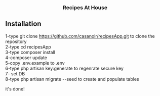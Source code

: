 <h3 align="center">Recipes At House</h3>

## Installation

1-type git clone https://github.com/casanoir/recipesApp.git to clone the repository
<br>2-type cd recipesApp
<br>3-type composer install
<br>4-composer update
<br>5-copy .env.example to .env
<br>6-type php artisan key:generate to regenrate secure key
<br>7- set DB
<br>8-type php artisan migrate --seed to create and populate tables

it's done!
